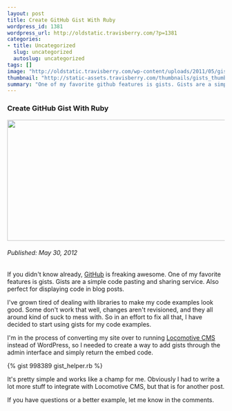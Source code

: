 ```yaml
--- 
layout: post
title: Create GitHub Gist With Ruby
wordpress_id: 1381
wordpress_url: http://oldstatic.travisberry.com/?p=1381
categories: 
- title: Uncategorized
  slug: uncategorized
  autoslug: uncategorized
tags: []
image: "http://oldstatic.travisberry.com/wp-content/uploads/2011/05/gists.jpg"
thumbnail: "http://static-assets.travisberry.com/thumbnails/gists_thumb.jpg"
summary: "One of my favorite github features is gists. Gists are a simple code pasting and sharing service."
---
```

<article class="post clearfix">
  <h3>Create GitHub Gist With Ruby</h3>
  <a href="http://oldstatic.travisberry.com/wp-content/uploads/2011/05/gists.jpg" class="postImageLink"><img src="http://oldstatic.travisberry.com/wp-content/uploads/2011/05/gists.jpg" alt="" class="thumbnail alignleft" width=640 height=280 /></a>
  <h6>Published: May 30, 2012</h6>

If you didn't know already, [GitHub](https://github.com/) is freaking awesome. One of my favorite features is gists. Gists are a simple code pasting and sharing service. Also perfect for displaying code in blog posts.

I've grown tired of dealing with libraries to make my code examples look good. Some don't work that well, changes aren't revisioned, and they all around kind of suck to mess with. So in an effort to fix all that, I have decided to start using gists for my code examples. 

I'm in the process of converting my site over to running [Locomotive CMS](http://www.locomotivecms.com) instead of WordPress, so I needed to create a way to add gists through the admin interface and simply return the embed code.

{% gist 998389 gist_helper.rb %}

It's pretty simple and works like a champ for me. Obviously I had to write a lot more stuff to integrate with Locomotive CMS, but that is for another post.

If you have questions or a better example, let me know in the comments.
</article>